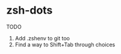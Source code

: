 zsh-dots
==================
TODO
1. Add .zshenv to git too
2. Find a way to Shift+Tab through choices
